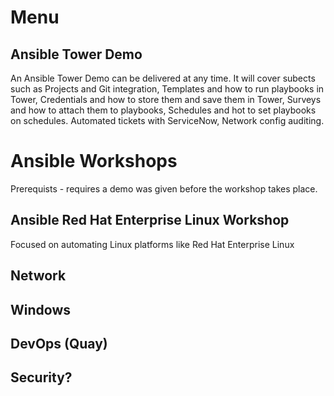 # Menu

## Ansible Tower Demo

An Ansible Tower Demo can be delivered at any time. It will cover subects such as Projects and Git integration, Templates and how to run playbooks in Tower, Credentials and how to store them and save them in Tower, Surveys and how to attach them to playbooks, Schedules and hot to set playbooks on schedules. Automated tickets with ServiceNow, Network config auditing.



# Ansible Workshops

Prerequists - requires a demo was given before the workshop takes place.

## Ansible Red Hat Enterprise Linux Workshop 
Focused on automating Linux platforms like Red Hat Enterprise Linux
  
  ## Network
  
  ## Windows
  
  ## DevOps (Quay)
  
  ## Security?


